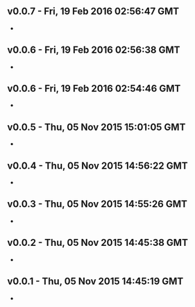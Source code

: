 v0.0.7 - Fri, 19 Feb 2016 02:56:47 GMT
--------------------------------------

- 


v0.0.6 - Fri, 19 Feb 2016 02:56:38 GMT
--------------------------------------

- 


v0.0.6 - Fri, 19 Feb 2016 02:54:46 GMT
--------------------------------------

- 


v0.0.5 - Thu, 05 Nov 2015 15:01:05 GMT
--------------------------------------

- 


v0.0.4 - Thu, 05 Nov 2015 14:56:22 GMT
--------------------------------------

- 


v0.0.3 - Thu, 05 Nov 2015 14:55:26 GMT
--------------------------------------

- 


v0.0.2 - Thu, 05 Nov 2015 14:45:38 GMT
--------------------------------------

- 


v0.0.1 - Thu, 05 Nov 2015 14:45:19 GMT
--------------------------------------

- 


